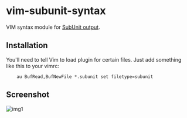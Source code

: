 # vim-subunit-syntax

VIM syntax module for [SubUnit
output](https://github.com/testing-cabal/subunit/).

## Installation

You'll need to tell Vim to load plugin for certain files. Just add something
like this to your vimrc:

~~~ vim
	au BufRead,BufNewFile *.subunit set filetype=subunit
~~~

## Screenshot

![img1](http://i.imgur.com/BTNZc7h.png)
